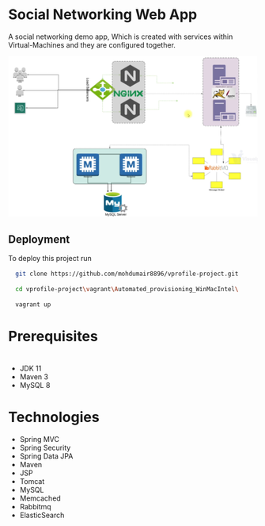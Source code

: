 # Social Networking Web App

A social networking demo app, Which is created with services within Virtual-Machines and they are configured together.

![App Screenshot](https://github.com/mohdumair8896/vprofile-project/blob/main/src/main/webapp/resources/Images/vprofile%20projectsetup%20Automate.png)

## Deployment

To deploy this project run

```bash
  git clone https://github.com/mohdumair8896/vprofile-project.git
```

```bash
  cd vprofile-project\vagrant\Automated_provisioning_WinMacIntel\ 
```

```bash
  vagrant up
```

# Prerequisites
#
- JDK 11 
- Maven 3 
- MySQL 8

# Technologies 
- Spring MVC
- Spring Security
- Spring Data JPA
- Maven
- JSP
- Tomcat
- MySQL
- Memcached
- Rabbitmq
- ElasticSearch


